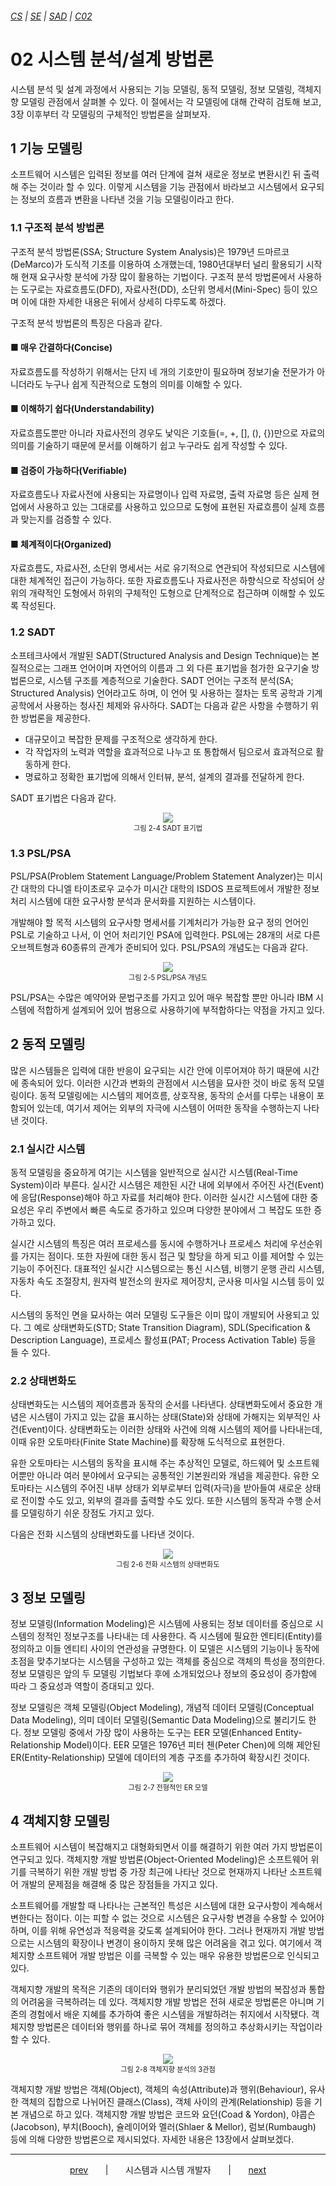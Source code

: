 ###### [*CS*](../../README.md) | [*SE*](../README.md) | [*SAD*](README.md) | [*C02*](C02-00.md)

# 02 시스템 분석/설계 방법론

시스템 분석 및 설계 과정에서 사용되는 기능 모델링, 동적 모델링, 정보 모델링, 객체지향 모델링 관점에서 살펴볼 수 있다. 이 절에서는 각 모델링에 대해 간략히 검토해 보고, 3장 이후부터 각 모델링의 구체적인 방법론을 살펴보자.

## 1 기능 모델링

소프트웨어 시스템은 입력된 정보를 여러 단계에 걸쳐 새로운 정보로 변환시킨 뒤 출력해 주는 것이라 할 수 있다. 이렇게 시스템을 기능 관점에서 바라보고 시스템에서 요구되는 정보의 흐름과 변환을 나타낸 것을 기능 모델링이라고 한다.

### 1.1 구조적 분석 방법론

구조적 분석 방법론(SSA; Structure System Analysis)은 1979년 드마르코(DeMarco)가 도식적 기초를 이용하여 소개했는데, 1980년대부터 널리 활용되기 시작해 현재 요구사항 분석에 가장 많이 활용하는 기법이다. 구조적 분석 방법론에서 사용하는 도구로는 자료흐름도(DFD), 자료사전(DD), 소단위 명세서(Mini-Spec) 등이 있으며 이에 대한 자세한 내용은 뒤에서 상세히 다루도록 하겠다.

구조적 분석 방법론의 특징은 다음과 같다.

#### ■ 매우 간결하다(Concise)

자료흐름도를 작성하기 위해서는 단지 네 개의 기호만이 필요하며 정보기술 전문가가 아니더라도 누구나 쉽게 직관적으로 도형의 의미를 이해할 수 있다.

#### ■ 이해하기 쉽다(Understandability)

자료흐름도뿐만 아니라 자료사전의 경우도 낯익은 기호들(=, +, [], (), {})만으로 자료의 의미를 기술하기 때문에 문서를 이해하기 쉽고 누구라도 쉽게 작성할 수 있다.

#### ■ 검증이 가능하다(Verifiable)

자료흐름도나 자료사전에 사용되는 자료명이나 입력 자료명, 출력 자료명 등은 실제 현업에서 사용하고 있는 그대로를 사용하고 있으므로 도형에 표현된 자료흐름이 실제 흐름과 맞는지를 검증할 수 있다.

#### ■ 체계적이다(Organized)

자료흐름도, 자료사전, 소단위 명세서는 서로 유기적으로 연관되어 작성되므로 시스템에 대한 체계적인 접근이 가능하다. 또한 자료흐름도나 자료사전은 하향식으로 작성되어 상위의 개략적인 도형에서 하위의 구체적인 도형으로 단계적으로 접근하며 이해할 수 있도록 작성된다.

### 1.2 SADT

소프테크사에서 개발된 SADT(Structured Analysis and Design Technique)는 본질적으로는 그래프 언어이며 자연어의 이름과 그 외 다른 표기법을 첨가한 요구기술 방법론으로, 시스템 구조를 계층적으로 기술한다. SADT 언어는 구조적 분석(SA; Structured Analysis) 언어라고도 하며, 이 언어 및 사용하는 절차는 토목 공학과 기계 공학에서 사용하는 청사진 체제와 유사하다. SADT는 다음과 같은 사항을 수행하기 위한 방법론을 제공한다.

* 대규모이고 복잡한 문제를 구조적으로 생각하게 한다.
* 각 작업자의 노력과 역할을 효과적으로 나누고 또 통합해서 팀으로서 효과적으로 활동하게 한다.
* 명료하고 정확한 표기법에 의해서 인터뷰, 분석, 설계의 결과를 전달하게 한다.

SADT 표기법은 다음과 같다.

<p align="center">
    <figure style="text-align:center">
        <img src="https://user-images.githubusercontent.com/75299843/106990935-9bc5b180-67b8-11eb-8ee9-71b037e43645.jpg">
        <figcaption style="font-size: 0.8em">
            그림 2-4 SADT 표기법
        </figcaption>
    </figure>
</p>

### 1.3 PSL/PSA

PSL/PSA(Problem Statement Language/Problem Statement Analyzer)는 미시간 대학의 다니엘 타이초로우 교수가 미시간 대학의 ISDOS 프로젝트에서 개발한 정보처리 시스템에 대한 요구사항 분석과 문서화를 지원하는 시스템이다.

개발해야 할 목적 시스템의 요구사항 명세서를 기계처리가 가능한 요구 정의 언어인 PSL로 기술하고 나서, 이 언어 처리기인 PSA에 입력한다. PSL에는 28개의 서로 다른 오브젝트형과 60종류의 관계가 준비되어 있다. PSL/PSA의 개념도는 다음과 같다.

<p align="center">
    <figure style="text-align:center">
        <img src="https://user-images.githubusercontent.com/75299843/106990944-9d8f7500-67b8-11eb-8eb5-d507223008c1.jpg">
        <figcaption style="font-size: 0.8em">
            그림 2-5 PSL/PSA 개념도
        </figcaption>
    </figure>
</p>

PSL/PSA는 수많은 예약어와 문법구조를 가지고 있어 매우 복잡할 뿐만 아니라 IBM 시스템에 적합하게 설계되어 있어 범용으로 사용하기에 부적합하다는 약점을 가지고 있다.

## 2 동적 모델링

많은 시스템들은 입력에 대한 반응이 요구되는 시간 안에 이루어져야 하기 때문에 시간에 종속되어 있다. 이러한 시간과 변화의 관점에서 시스템을 묘사한 것이 바로 동적 모델링이다. 동적 모델링에는 시스템의 제어흐름, 상호작용, 동작의 순서를 다루는 내용이 포함되어 있는데, 여기서 제어는 외부의 자극에 시스템이 어떠한 동작을 수행하는지 나타낸 것이다.

### 2.1 실시간 시스템

동적 모델링을 중요하게 여기는 시스템을 일반적으로 실시간 시스템(Real-Time System)이라 부른다. 실시간 시스템은 제한된 시간 내에 외부에서 주어진 사건(Event)에 응답(Response)해야 하고 자료를 처리해야 한다. 이러한 실시간 시스템에 대한 중요성은 우리 주변에서 빠른 속도로 증가하고 있으며 다양한 분야에서 그 복잡도 또한 증가하고 있다.

실시간 시스템의 특징은 여러 프로세스를 동시에 수행하거나 프로세스 처리에 우선순위를 가지는 점이다. 또한 자원에 대한 동시 접근 및 할당을 하게 되고 이를 제어할 수 있는 기능이 주어진다. 대표적인 실시간 시스템으로는 통신 시스템, 비행기 운행 관리 시스템, 자동차 속도 조절장치, 원자력 발전소의 원자로 제어장치, 군사용 미사일 시스템 등이 있다.

시스템의 동적인 면을 묘사하는 여러 모델링 도구들은 이미 많이 개발되어 사용되고 있다. 그 예로 상태변화도(STD; State Transition Diagram), SDL(Specification & Description Language), 프로세스 활성표(PAT; Process Activation Table) 등을 들 수 있다.

### 2.2 상태변화도

상태변화도는 시스템의 제어흐름과 동작의 순서를 나타낸다. 상태변화도에서 중요한 개념은 시스템이 가지고 있는 값을 표시하는 상태(State)와 상태에 가해지는 외부적인 사건(Event)이다. 상태변화도는 이러한 상태와 사건에 의해 시스템의 제어를 나타내는데, 이때 유한 오토마타(Finite State Machine)를 확장해 도식적으로 표현한다.

유한 오토마타는 시스템의 동작을 표시해 주는 추상적인 모델로, 하드웨어 및 소프트웨어뿐만 아니라 여러 분야에서 요구되는 공통적인 기본원리와 개념을 제공한다. 유한 오토마타는 시스템의 주어진 내부 상태가 외부로부터 입력(자극)을 받아들여 새로운 상태로 전이할 수도 있고, 외부의 결과를 출력할 수도 있다. 또한 시스템의 동작과 수행 순서를 모델링하기 쉬운 장점도 가지고 있다.

다음은 전화 시스템의 상태변화도를 나타낸 것이다.

<p align="center">
    <figure style="text-align:center">
        <img src="https://user-images.githubusercontent.com/75299843/106990948-a08a6580-67b8-11eb-91dd-bba0fa2633c7.jpg">
        <figcaption style="font-size: 0.8em">
            그림 2-6 전화 시스템의 상태변화도
        </figcaption>
    </figure>
</p>

## 3 정보 모델링

정보 모델링(Information Modeling)은 시스템에 사용되는 정보 데이터를 중심으로 시스템의 정적인 정보구조를 나타내는 데 사용한다. 즉 시스템에 필요한 엔티티(Entity)를 정의하고 이들 엔티티 사이의 연관성을 규명한다. 이 모델은 시스템의 기능이나 동작에 초점을 맞추기보다는 시스템을 구성하고 있는 객체를 중심으로 객체의 특성을 정의한다. 정보 모델링은 앞의 두 모델링 기법보다 후에 소개되었으나 정보의 중요성이 증가함에 따라 그 중요성과 역할이 증대되고 있다.

정보 모델링은 객체 모델링(Object Modeling), 개념적 데이터 모델링(Conceptual Data Modeling), 의미 데이터 모델링(Semantic Data Modeling)으로 불리기도 한다. 정보 모델링 중에서 가장 많이 사용하는 도구는 EER 모델(Enhanced Entity-Relationship Model)이다. EER 모델은 1976년 피터 첸(Peter Chen)에 의해 제안된 ER(Entity-Relationship) 모델에 데이터의 계층 구조를 추가하여 확장시킨 것이다.

<p align="center">
    <figure style="text-align:center">
        <img src="https://user-images.githubusercontent.com/75299843/106990953-a2ecbf80-67b8-11eb-8ca3-134cb363f9f3.jpg">
        <figcaption style="font-size: 0.8em">
            그림 2-7 전형적인 ER 모델
        </figcaption>
    </figure>
</p>

## 4 객체지향 모델링

소프트웨어 시스템이 복잡해지고 대형화되면서 이를 해결하기 위한 여러 가지 방법론이 연구되고 있다. 객체지향 개발 방법론(Object-Oriented Modeling)은 소프트웨어 위기를 극복하기 위한 개발 방법 중 가장 최근에 나타난 것으로 현재까지 나타난 소프트웨어 개발의 문제점을 해결해 중 많은 장점들을 가지고 있다.

소프트웨어를 개발할 때 나타나는 근본적인 특성은 시스템에 대한 요구사항이 계속해서 변한다는 점이다. 이는 피할 수 없는 것으로 시스템은 요구사항 변경을 수용할 수 있어야 하며, 이를 위해 유연성과 적응력을 갖도록 설계되어야 한다. 그러나 현재까지 개발 방법으로는 시스템의 확장이나 변경이 용이하지 못해 많은 어려움을 겪고 있다. 여기에서 객체지향 소프트웨어 개발 방법은 이를 극복할 수 있는 매우 유용한 방법론으로 인식되고 있다.

객체지향 개발의 목적은 기존의 데이터와 행위가 분리되었던 개발 방법의 복잡성과 통합의 어려움을 극복하려는 데 있다. 객체지향 개발 방법은 전혀 새로운 방법론은 아니며 기존의 경험에서 배운 지혜를 추가하여 좋은 시스템을 개발하려는 취지에서 시작됐다. 객체지향 방법론은 데이터와 행위를 하나로 묶어 객체를 정의하고 추상화시키는 작업이라 할 수 있다.

<p align="center">
    <figure style="text-align:center">
        <img src="https://user-images.githubusercontent.com/75299843/106990955-a4b68300-67b8-11eb-9172-f6c26e774264.jpg">
        <figcaption style="font-size: 0.8em">
            그림 2-8 객체지향 분석의 3관점
        </figcaption>
    </figure>
</p>

객체지향 개발 방법은 객체(Object), 객체의 속성(Attribute)과 행위(Behaviour), 유사한 객체의 집합으로 나뉘어진 클래스(Class), 객체 사이의 관계(Relationship) 등을 기본 개념으로 하고 있다. 객체지향 개발 방법은 코드와 요던(Coad & Yordon), 야콥슨(Jacobson), 부치(Booch), 슐레이어와 멜러(Shlaer & Mellor), 럼보(Rumbaugh) 등에 의해 다양한 방법론으로 제시되었다. 자세한 내용은 13장에서 살펴보겠다.

---

<p align="center">
    <a href="C01-01.md">prev</a>
    &nbsp; &nbsp; &nbsp; | &nbsp; &nbsp; &nbsp;
    시스템과 시스템 개발자
    &nbsp; &nbsp; &nbsp; | &nbsp; &nbsp; &nbsp;
    <a href="C01-03.md">next</a>
</p>
